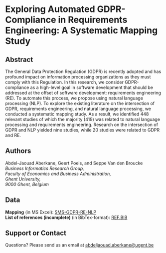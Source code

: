 # Exploring Automated GDPR-Compliance in Requirements Engineering: A Systematic Mapping Study

## Abstract

The General Data Protection Regulation (GDPR) is recently adopted and has profound impact on information processing organizations as they must comply with this Regulation. In this research, we consider GDPR-compliance as a high-level goal in software development that should be addressed at the offset of software development: requirements engineering (RE). To automate this process, we propose using natural language processing (NLP). To explore the existing literature on the intersection of GDPR, requirements engineering, and natural language processing, we conducted a systematic mapping study.  As a result, we identified 448 relevant studies of which the majority (419) was related to natural language processing and requirements engineering. Research on the intersection of GDPR and NLP yielded nine studies, while 20 studies were related to GDPR and RE. 

## Authors

Abdel-Jaouad Aberkane, Geert Poels, and Seppe Van den Broucke\
_Business Informatics Research Group, \
Faculty of Economics and Business Administration, \
Ghent University, \
9000 Ghent, Belgium_

## Data

**Mapping** (in MS Excel): [SMS-GDPR-RE-NLP](https://github.com/Aberkane/SMS_GDPR-NLP-RE/blob/main/SMS_GDPR-NLP-RE.xlsx)\
**List of references (incomplete)** (in BibTex-format): [REF.BIB](https://github.com/Aberkane/SMS_GDPR-NLP-RE/blob/main/SMS_GDPR-NLP-RE.bib)

## Support or Contact

Questions? Please send us an email at [abdeljaouad.aberkane@ugent.be](abdeljaouad.aberkane@ugent.be)
